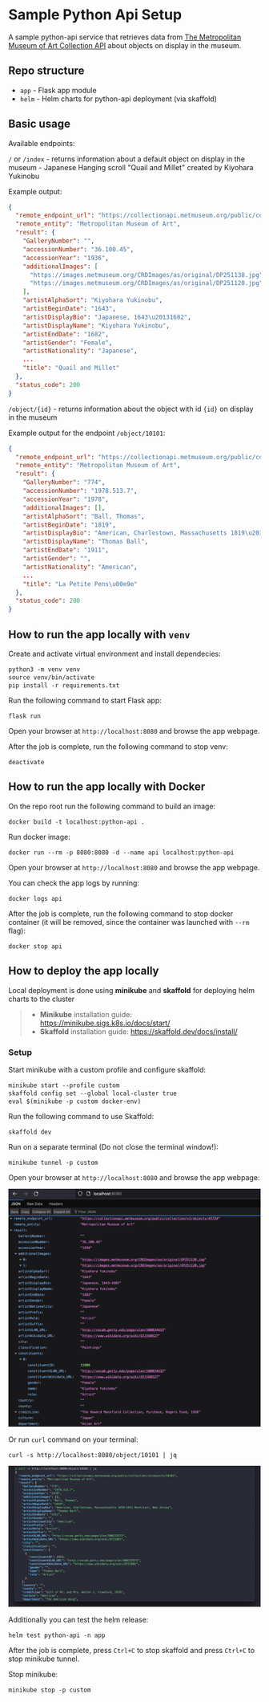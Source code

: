 # Sample Python Api Setup

A sample python-api service that retrieves data from [The Metropolitan Museum of Art Collection API](https://metmuseum.github.io/) about objects on display in the museum.

## Repo structure
- `app` - Flask app module
- `helm` - Helm charts for python-api deployment (via skaffold)

## Basic usage
Available endpoints:

`/` or `/index` - returns information about a default object on display in the museum - Japanese Hanging scroll "Quail and Millet" created by Kiyohara Yukinobu

Example output:
```json
{
  "remote_endpoint_url": "https://collectionapi.metmuseum.org/public/collection/v1/objects/45734",
  "remote_entity": "Metropolitan Museum of Art",
  "result": {
    "GalleryNumber": "",
    "accessionNumber": "36.100.45",
    "accessionYear": "1936",
    "additionalImages": [
      "https://images.metmuseum.org/CRDImages/as/original/DP251138.jpg",
      "https://images.metmuseum.org/CRDImages/as/original/DP251120.jpg"
    ],
    "artistAlphaSort": "Kiyohara Yukinobu",
    "artistBeginDate": "1643",
    "artistDisplayBio": "Japanese, 1643\u20131682",
    "artistDisplayName": "Kiyohara Yukinobu",
    "artistEndDate": "1682",
    "artistGender": "Female",
    "artistNationality": "Japanese",
    ...
    "title": "Quail and Millet"
  },
  "status_code": 200
}
```

`/object/{id}` - returns information about the object with id `{id}` on display in the museum 

Example output for the endpoint `/object/10101`:
```json
{
  "remote_endpoint_url": "https://collectionapi.metmuseum.org/public/collection/v1/objects/10101",
  "remote_entity": "Metropolitan Museum of Art",
  "result": {
    "GalleryNumber": "774",
    "accessionNumber": "1978.513.7",
    "accessionYear": "1978",
    "additionalImages": [],
    "artistAlphaSort": "Ball, Thomas",
    "artistBeginDate": "1819",
    "artistDisplayBio": "American, Charlestown, Massachusetts 1819\u20131911 Montclair, New Jersey",
    "artistDisplayName": "Thomas Ball",
    "artistEndDate": "1911",
    "artistGender": "",
    "artistNationality": "American",
    ...
    "title": "La Petite Pens\u00e9e"
  },
  "status_code": 200
}
```

## How to run the app locally with `venv`
Create and activate virtual environment and install dependecies:
```
python3 -m venv venv
source venv/bin/activate
pip install -r requirements.txt
```
Run the following command to start Flask app:
```
flask run
```
Open your browser at `http://localhost:8080` and browse the app webpage.

After the job is complete, run the following command to stop venv:
```
deactivate
```

## How to run the app locally with Docker
On the repo root run the following command to build an image:
```
docker build -t localhost:python-api .
```
Run docker image:
```
docker run --rm -p 8080:8080 -d --name api localhost:python-api
```
Open your browser at `http://localhost:8080` and browse the app webpage.

You can check the app logs by running:
```
docker logs api
```

After the job is complete, run the following command to stop docker container (it will be removed, since the container was launched with `--rm` flag):
```
docker stop api
```

## How to deploy the app locally
Local deployment is done using **minikube** and **skaffold** for deploying helm charts to the cluster

> - **Minikube** installation guide: https://minikube.sigs.k8s.io/docs/start/
> - **Skaffold** installation guide: https://skaffold.dev/docs/install/

### Setup
Start minikube with a custom profile and configure skaffold:
```
minikube start --profile custom
skaffold config set --global local-cluster true
eval $(minikube -p custom docker-env)
```
Run the following command to use Skaffold:
```
skaffold dev
```
Run on a separate terminal (Do not close the terminal window!):
```
minikube tunnel -p custom
```
Open your browser at `http://localhost:8080` and browse the app webpage:

![alt text](docs/browser.png)

Or run `curl` command on your terminal:

```
curl -s http://localhost:8080/object/10101 | jq
```
![alt text](docs/terminal.png)

Additionally you can test the helm release:
```
helm test python-api -n app
```

After the job is complete, press `Ctrl+C` to stop skaffold and press `Ctrl+C` to stop minikube tunnel.

Stop minikube:
```
minikube stop -p custom
```